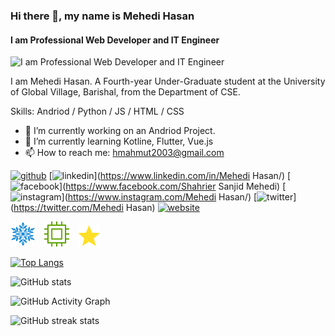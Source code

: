 ### Hi there 👋, my name is Mehedi Hasan
#### I am Professional Web Developer and IT Engineer
![I am Professional Web Developer and IT Engineer](https://www.canva.com/design/DAFllNdQD14/WRD8mFJdBXQJNVW0rQNBMg/edit?utm_content=DAFllNdQD14&utm_campaign=designshare&utm_medium=link2&utm_source=sharebutton)

 I am Mehedi Hasan. A Fourth-year Under-Graduate student at the University of Global Village, Barishal, from the Department of CSE.

Skills: Andriod / Python / JS / HTML / CSS

- 🔭 I’m currently working on an Andriod Project. 
- 🌱 I’m currently learning Kotline, Flutter, Vue.js 
- 📫 How to reach me: hmahmut2003@gmail.com 


[<img src='https://cdn.jsdelivr.net/npm/simple-icons@3.0.1/icons/GitHub.svg' alt='github' height='40'>](https://github.com/mehedi-hasan-ugv)  [<img src='https://cdn.jsdelivr.net/npm/simple-icons@3.0.1/icons/LinkedIn.svg' alt='linkedin' height='40'>](https://www.linkedin.com/in/Mehedi Hasan/)  [<img src='https://cdn.jsdelivr.net/npm/simple-icons@3.0.1/icons/Facebook.svg' alt='facebook' height='40'>](https://www.facebook.com/Shahrier Sanjid Mehedi)  [<img src='https://cdn.jsdelivr.net/npm/simple-icons@3.0.1/icons/Instagram.svg' alt='instagram' height='40'>](https://www.instagram.com/Mehedi Hasan/)  [<img src='https://cdn.jsdelivr.net/npm/simple-icons@3.0.1/icons/Twitter.svg' alt='twitter' height='40'>](https://twitter.com/Mehedi Hasan)  [<img src='https://cdn.jsdelivr.net/npm/simple-icons@3.0.1/icons/iCloud.svg' alt='website' height='40'>](mehedi10.netlify.app)  

<a href='https://archiveprogram.github.com/'><img src='https://raw.githubusercontent.com/acervenky/animated-github-badges/master/assets/acbadge.gif' width='40' height='40'></a> <a href='https://docs.github.com/en/developers'><img src='https://raw.githubusercontent.com/acervenky/animated-github-badges/master/assets/devbadge.gif' width='40' height='40'></a> <a href='https://stars.github.com/'><img src='https://raw.githubusercontent.com/acervenky/animated-github-badges/master/assets/starbadge.gif' width='35' height='35'></a> 

[![Top Langs](https://github-readme-stats.vercel.app/api/top-langs/?username=mehedi-hasan-ugv)](https://github.com/anuraghazra/github-readme-stats)

![GitHub stats](https://github-readme-stats.vercel.app/api?username=mehedi-hasan-ugv&show_icons=true)  

![GitHub Activity Graph](https://activity-graph.herokuapp.com/graph?username=mehedi-hasan-ugv)  

![GitHub streak stats](https://streak-stats.demolab.com/?user=mehedi-hasan-ugv)  

